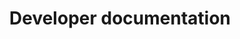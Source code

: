 ---
permalink: /devdocs/
title: "Developer documentation"
excerpt: "Developer documentation"
toc: true
layout: single
---